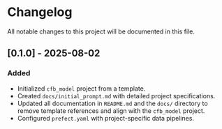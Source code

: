 # Changelog

All notable changes to this project will be documented in this file.

## [0.1.0] - 2025-08-02

### Added

- Initialized `cfb_model` project from a template.
- Created `docs/initial_prompt.md` with detailed project specifications.
- Updated all documentation in `README.md` and the `docs/` directory to remove template references
  and align with the `cfb_model` project.
- Configured `prefect.yaml` with project-specific data pipelines.
